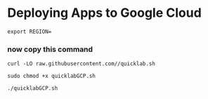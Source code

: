 # Deploying Apps to Google Cloud

```
export REGION=

```


### now copy this command 

```
curl -LO raw.githubusercontent.com//quicklab.sh

sudo chmod +x quicklabGCP.sh

./quicklabGCP.sh

```
